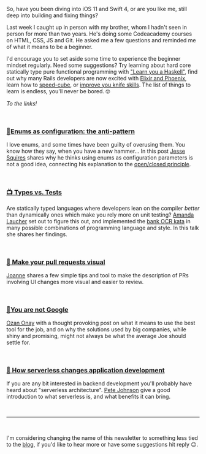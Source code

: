 So, have you been diving into iOS 11 and Swift 4, or are you like me, still deep into building and fixing things?

Last week I caught up in person with my brother, whom I hadn't seen in person for more than two years. He's doing some Codeacademy courses on HTML, CSS, JS and Git. He asked me a few questions and reminded me of what it means to be a beginner.

I'd encourage you to set aside some time to experience the beginner mindset regularly. Need some suggestions? Try learning about hard core statically type pure functional programming with ["Learn you a Haskell"](http://learnyouahaskell.com/chapters), find out why many Rails developers are now excited with [Elixir and Phoenix](http://www.phoenixframework.org/), learn how to [speed-cube](https://eu.rubiks.com/speed-cubing), or [improve you knife skills](https://www.youtube.com/watch?v=Ydc_SaQ_eRQ). The list of things to learn is endless, you'll never be bored. 🤓

_To the links!_

<br/>

### [📝Enums as configuration: the anti-pattern](http://www.jessesquires.com/blog/enums-as-configs/)

I love enums, and some times have been guilty of overusing them. You know how they say, when you have a new hammer... In this post [Jesse Squires](https://twitter.com/jesse_squires) shares why he thinks using enums as configuration parameters is not a good idea, connecting his explanation to the [open/closed principle](https://en.wikipedia.org/wiki/Open/closed_principle).

<br/>

### [📺 Types vs. Tests](https://www.youtube.com/watch?v=LE1uVxLtGH4)

Are statically typed languages where developers lean on the compiler _better_ than dynamically ones which make you rely more on unit testing? [Amanda Laucher](https://twitter.com/pandamonial) set out to figure this out, and implemented the [bank OCR kata](http://codingdojo.org/kata/BankOCR/) in many possible combinations of programming language and style. In this talk she shares her findings.

<br/>

### [📝 Make your pull requests visual](https://medium.com/statuscode/make-your-pull-requests-visual-for-front-end-changes-ef91d83d4fc2)

[Joanne](https://twitter.com/jdaudier) shares a few simple tips and tool to make the description of PRs involving UI changes more visual and easier to review.

<br/>

### [📝You are not Google](https://blog.bradfieldcs.com/you-are-not-google-84912cf44afb)

[Ozan Onay](https://twitter.com/ozanonay) with a thought provoking post on what it means to use the best tool for the job, and on why the solutions used by big companies, while shiny and promising, might not always be what the average Joe should settle for.

<br/>

### [📝 How serverless changes application development](http://www.infoworld.com/article/3199243/application-development/how-serverless-changes-application-development.html)

If you are any bit interested in backend development you'll probably have heard about "serverless architecture". [Pete Johnson](https://twitter.com/nerdguru) give a good introduction to what serverless is, and what benefits it can bring.

<br/><hr/><br/>

I'm considering changing the name of this newsletter to something less tied to the [blog](http://www.mokacoding.com), if you'd like to hear more or have some suggestions hit reply 😉.
